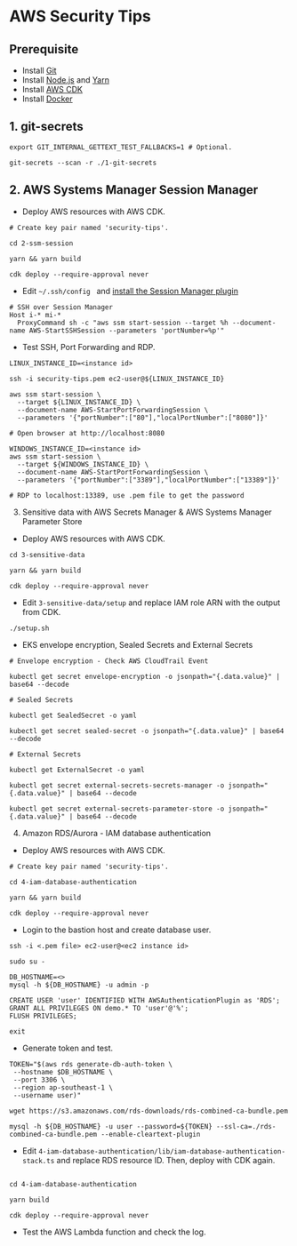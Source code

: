 # AWS Security Tips

## Prerequisite

- Install [Git](https://git-scm.com/downloads)
- Install [Node.js](https://nodejs.org/en/download/) and [Yarn](https://classic.yarnpkg.com/en/docs/install/)
- Install [AWS CDK](https://docs.aws.amazon.com/cdk/latest/guide/getting_started.html)
- Install [Docker](https://docs.docker.com/get-docker/)

## 1. git-secrets

```
export GIT_INTERNAL_GETTEXT_TEST_FALLBACKS=1 # Optional.

git-secrets --scan -r ./1-git-secrets
```

## 2. AWS Systems Manager Session Manager

- Deploy AWS resources with AWS CDK.

```
# Create key pair named 'security-tips'.

cd 2-ssm-session

yarn && yarn build

cdk deploy --require-approval never
```

- Edit `~/.ssh/config ` and [install the Session Manager plugin](https://docs.aws.amazon.com/systems-manager/latest/userguide/session-manager-working-with-install-plugin.html)

```
# SSH over Session Manager
Host i-* mi-*
  ProxyCommand sh -c "aws ssm start-session --target %h --document-name AWS-StartSSHSession --parameters 'portNumber=%p'"
```

- Test SSH, Port Forwarding and RDP.

```
LINUX_INSTANCE_ID=<instance id>

ssh -i security-tips.pem ec2-user@${LINUX_INSTANCE_ID}

aws ssm start-session \
  --target ${LINUX_INSTANCE_ID} \
  --document-name AWS-StartPortForwardingSession \
  --parameters '{"portNumber":["80"],"localPortNumber":["8080"]}'

# Open browser at http://localhost:8080

WINDOWS_INSTANCE_ID=<instance id>
aws ssm start-session \
  --target ${WINDOWS_INSTANCE_ID} \
  --document-name AWS-StartPortForwardingSession \
  --parameters '{"portNumber":["3389"],"localPortNumber":["13389"]}'

# RDP to localhost:13389, use .pem file to get the password
```

3. Sensitive data with AWS Secrets Manager & AWS Systems Manager Parameter Store

- Deploy AWS resources with AWS CDK.

```
cd 3-sensitive-data

yarn && yarn build

cdk deploy --require-approval never
```

- Edit `3-sensitive-data/setup` and replace IAM role ARN with the output from CDK.

```
./setup.sh
```

- EKS envelope encryption, Sealed Secrets and External Secrets

```
# Envelope encryption - Check AWS CloudTrail Event

kubectl get secret envelope-encryption -o jsonpath="{.data.value}" | base64 --decode

# Sealed Secrets

kubectl get SealedSecret -o yaml

kubectl get secret sealed-secret -o jsonpath="{.data.value}" | base64 --decode

# External Secrets

kubectl get ExternalSecret -o yaml

kubectl get secret external-secrets-secrets-manager -o jsonpath="{.data.value}" | base64 --decode

kubectl get secret external-secrets-parameter-store -o jsonpath="{.data.value}" | base64 --decode
```

4. Amazon RDS/Aurora - IAM database authentication

- Deploy AWS resources with AWS CDK.

```
# Create key pair named 'security-tips'.

cd 4-iam-database-authentication

yarn && yarn build

cdk deploy --require-approval never
```

- Login to the bastion host and create database user.

```
ssh -i <.pem file> ec2-user@<ec2 instance id>

sudo su -

DB_HOSTNAME=<>
mysql -h ${DB_HOSTNAME} -u admin -p

CREATE USER 'user' IDENTIFIED WITH AWSAuthenticationPlugin as 'RDS';
GRANT ALL PRIVILEGES ON demo.* TO 'user'@'%';
FLUSH PRIVILEGES;

exit
```

- Generate token and test.

```
TOKEN="$(aws rds generate-db-auth-token \
 --hostname $DB_HOSTNAME \
 --port 3306 \
 --region ap-southeast-1 \
 --username user)"

wget https://s3.amazonaws.com/rds-downloads/rds-combined-ca-bundle.pem

mysql -h ${DB_HOSTNAME} -u user --password=${TOKEN} --ssl-ca=./rds-combined-ca-bundle.pem --enable-cleartext-plugin
```

- Edit `4-iam-database-authentication/lib/iam-database-authentication-stack.ts` and replace RDS resource ID. Then, deploy with CDK again.

```

cd 4-iam-database-authentication

yarn build

cdk deploy --require-approval never

```

- Test the AWS Lambda function and check the log.
